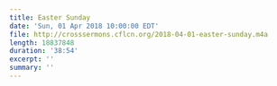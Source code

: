 ```yaml
---
title: Easter Sunday
date: 'Sun, 01 Apr 2018 10:00:00 EDT'
file: http://crosssermons.cflcn.org/2018-04-01-easter-sunday.m4a
length: 18837848
duration: '38:54'
excerpt: ''
summary: ''
---
```

